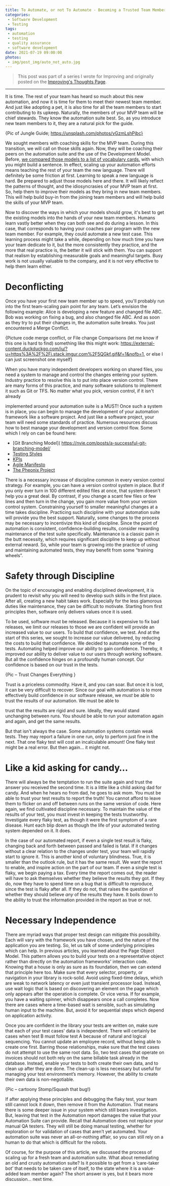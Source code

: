 ```yaml
---
title: To Automate, or not To Automate - Becoming a Trusted Team Member
categories:
 - Software Development
 - Testing
tags:
 - automation
 - testing
 - quality assurance
 - software development
date: 2021-07-19 09:00:00
photos: 
 - img/post_img/auto_not_auto.jpg
---
```


> This post was part of a series I wrote for Improving and originally posted on the [Improving's Thoughts Page](https://improving.com/thoughts/automation-trust-changes-everything).
---

It is time. The rest of your team has heard so much about this new automation, and now it is time for them to meet their newest team member. And just like adopting a pet, it is also time for all the team members to start contributing to its upkeep. Naturally, the members of your MVP team will be chief stewards. They know the automation suite best. So, as you introduce new team members to it, they are a natural pick for the guide.

{Pic of Jungle Guide; https://unsplash.com/photos/vGzmLshPjbc}

We sought members with coaching skills for the MVP team. During this transition, we will call on those skills again. Now, they will be coaching their peers on the automation suite and the use of the Development Model. Before, [we compared those models to a list of vocabulary cards.](https://improving.com/thoughts/to-automate-or-not-to-automate-getting-started) with which you might build a sentence. In effect, scaling up your automation efforts means teaching the rest of your team the new language. There will definitely be some friction at first. Learning to speak a new language is hard. Be prepared to adjust those models here and there. It will likely reflect the patterns of thought, and the idiosyncrasies of your MVP team at first. So, help them to improve their models as they bring in new team members. This will help build buy-in from the joining team members and will help build the skills of your MVP team.

Now to discover the ways in which your models should grow, it's best to get the existing models into the hands of your new team members. Humans learn vastly better when they can both see and do during a lesson. In this case, that corresponds to having your coaches pair program with the new team member. For example, they could automate a new test case. This learning process might take a while, depending on how much time you have your team dedicate to it, but the more consistently they practice, and the more that real practice is, the better it will stick with them. You can support that realism by establishing measurable goals and meaningful targets. Busy work is not usually valuable to the company, and it is not very effective to help them learn either.

# Deconflicting

Once you have your first new team member up to speed, you'll probably run into the first team-scaling pain point for any team. Let’s envision the following example: Alice is developing a new feature and changed file ABC. Bob was working on fixing a bug, and also changed file ABC. And as soon as they try to put their changes in, the automation suite breaks. You just encountered a Merge Conflict.

{Picture code merge conflict, or File change Comparisons (let me know if this one is hard to find) something like this might work: https://external-content.duckduckgo.com/iu/?u=https%3A%2F%2Fi.stack.imgur.com%2F5QGkf.gif&f=1&nofb=1, or else I can just screenshot one myself}

When you have many independent developers working on shared files, you need a system to manage and control the changes entering your system. Industry practice to resolve this is to put into place version control. There are many forms of this practice, and many software solutions to implement it such as Git or TFS. No matter what you pick, version control, if it isn't already

implemented around your automation suite is a MUST! Once such a system is in place, you can begin to manage the development of your automation framework like a software project. And just like a software project, your team will need some standards of practice. Numerous resources discuss how to best manage your development and version control flow. Some which I rely on can be found here: 
- [Git Branching Model]( https://nvie.com/posts/a-successful-git-branching-model/ 
- [Testing Styles]( https://lassala.net/2017/07/20/test-style-aaa-or-gwt/) 
- [KPIs]( https://devopedia.org/devops-metrics) 
- [Agile Manifesto]( https://agilemanifesto.org/)
- [The Pheonix Project]( https://itrevolution.com/the-phoenix-project/)

There is a necessary increase of discipline common in every version control strategy. For example, you can have a version control system in place. But if you only ever turn in 100 different edited files at once, that system doesn't help you a great deal. By contrast, if you change a scant few files or few lines and then turn in the change, you gain more value from your version control system. Constraining yourself to smaller meaningful changes at a time takes discipline. Practicing such discipline with your automation suite will provide you the best support. Naturally, some changes to the process may be necessary to incentivize this kind of discipline. Since the point of automation is consistent, confidence-building results, consider rewarding maintenance of the test suite specifically. Maintenance is a classic pain in the butt necessity, which requires significant discipline to keep up without external reward. So, while your team is growing into the practice of using and maintaining automated tests, they may benefit from some “training wheels”.

# Safety through Discipline

On the topic of encouraging and enabling disciplined development, it is prudent to revisit why you will need to develop such skills in the first place. After all, creating a new habit takes work. Especially for the less glamorous duties like maintenance, they can be difficult to motivate. Starting from first principles then, software only delivers values once it is used.

To be used, software must be released. Because it is expensive to fix bad releases, we limit our releases to those we are confident will provide an increased value to our users. To build that confidence, we test. And at the start of this series, we sought to increase our value delivered, by reducing the costs to build that confidence. We decided to automate some of the tests. Automating helped improve our ability to gain confidence. Thereby, it improved our ability to deliver value to our users through working software. But all the confidence hinges on a profoundly human concept. Our confidence is based on our trust in the tests.

{Pic – Trust Changes Everything }

Trust is a priceless commodity. Have it, and you can soar. But once it is lost, it can be very difficult to recover. Since our goal with automation is to more effectively build confidence in our software release, we _must_ be able to trust the results of our automation. We must be able to

trust that the results are rigid and sure. Ideally, they would stand unchanging between runs. You should be able to run your automation again and again, and get the same results.

But that isn't always the case. Some automation systems contain weak tests. They may report a failure in one run, only to perform just fine in the next. That one flaky test will cost an incalculable amount! One flaky test might be a real error. But then again... it might not.

# Like a kid asking for candy…

There will always be the temptation to run the suite again and trust the answer you received the second time. It is a little like a child asking dad for candy. And when he hears no from dad, he goes to ask mom. You must be able to trust your test results to report the truth! You cannot afford to leave them to flicker on and off between runs on the same version of code. Here again, we find cultivated discipline necessary. To maintain the value of the results of your test, you must invest in keeping the tests trustworthy. Investigate every flaky test, as though it were the first symptom of a rare disease. Hunt each blip down as though the life of your automated testing system depended on it. It does.

In the case of our automated report, if even a single test result is flaky, changing back and forth between passed and failed is fatal. If it changes without a clear relation to the changes under test, your team will rapidly start to ignore it. This is another kind of voluntary blindness. True, it is smaller than the outlook rule, but it has the same result. We want the report to enable, and inspire action on the part of our team. If even a single test is flaky, we begin paying a tax. Every time the report comes out, the reader will have to ask themselves whether they believe the results they got. If they do, now they have to spend time on a bug that is difficult to reproduce, since the test is flaky after all. If they do not, that raises the question of whether they should believe _any_ of the results they have. It boils down to the ability to trust the information provided in the report as true or not.

# Necessary Independence

There are myriad ways that proper test design can mitigate this possibility. Each will vary with the framework you have chosen, and the nature of the application you are testing. So, let us talk of some underlying principles which can help. In previous articles, you learned about the Page Object Model. This pattern allows you to build your tests on a representative object rather than directly on the automation frameworks' interaction code. Knowing that a house is only as sure as its foundation, then we can extend that principle here too. Make sure that every selector, property, or navigation in your library is rock-solid. Avoid using fixed-time delays, which are weak to network latency or even just transient processor load. Instead, use wait logic that is based on discovering an element on the page which only appears after the operation is complete. Or vice versa. If for example, you have a waiting spinner, which disappears once a call completes. Now there are cases where a time-based wait is sensible, such as simulating human input to the machine. But, avoid it for sequential steps which depend on application activity.

Once you are confident in the library your tests are written on, make sure that each of your test cases' data is independent. There will certainly be cases when test B must follow test A because of natural and logical sequencing. You cannot update an employee record, without being able to create one first. Barring those relationships, make sure that the test cases do not attempt to use the same root data. So, two test cases that operate on invoices should not both rely on the same billable task already in the database. Instead, enable your tests to both create their own data, and to clean up after they are done. The clean-up is less necessary but useful for managing your test environment’s memory. However, the ability to create their own data is non-negotiable.

{Pic – cartoony Stomp/Squash that bug!}

If after applying these principles and debugging the flaky test, your team still cannot lock it down, then remove it from the Automation. That means there is some deeper issue in your system which still bears investigation. But, leaving that test in the Automation report damages the value that your Automation Suite can provide. Recall that Automation does not replace your manual QA testers. They will still be doing manual testing, whether for exploration or for validation of cases that aren’t yet automated. Your automation suite was never an all-or-nothing affair, so you can still rely on a human to do that which is difficult for the robots.

Of course, for the purpose of this article, we discussed the process of scaling up for a fresh team and automation suite. What about remediating an old and crusty automation suite? Is it possible to get from a ‘care-taker bot’ that needs to be taken care of itself, to the state where it is a value-added team member again? The short answer is yes, but it bears more discussion... next time.